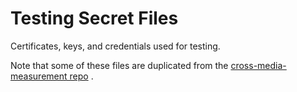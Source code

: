 # Testing Secret Files

Certificates, keys, and credentials used for testing.

Note that some of these files are duplicated from the
[cross-media-measurement repo](https://github.com/world-federation-of-advertisers/cross-media-measurement/tree/main/src/main/k8s/testing/secretfiles)
.
